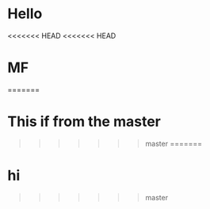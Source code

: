 # Hello

<<<<<<< HEAD
<<<<<<< HEAD

# MF
=======
# This if from the master
>>>>>>> master
=======
# hi
>>>>>>> master
